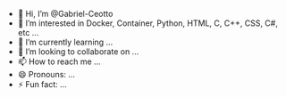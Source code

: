 - 👋 Hi, I’m @Gabriel-Ceotto
- 👀 I’m interested in Docker, Container, Python, HTML, C, C++, CSS, C#, etc ...
- 🌱 I’m currently learning ...
- 💞️ I’m looking to collaborate on ...
- 📫 How to reach me ...
- 😄 Pronouns: ...
- ⚡ Fun fact: ...

<!---
Gabriel-Ceotto/Gabriel-Ceotto is a ✨ special ✨ repository because its `README.md` (this file) appears on your GitHub profile.
You can click the Preview link to take a look at your changes.
--->
